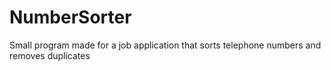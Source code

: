 # NumberSorter

Small program made for a job application that sorts telephone numbers and removes duplicates
